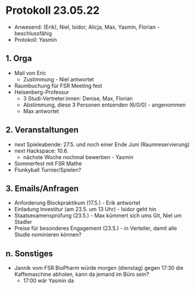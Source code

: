 ---
---

# Protokoll 23.05.22

- Anwesend: (Erik), Niel, Isidor, Alicja, Max, Yasmin, Florian - beschlussfähig
- Protokoll: Yasmin

## 1. Orga

- Mail von Eric
  - Zustimmung - Niel antwortet
- Raumbuchung für FSR Meeting fest
- Heisenberg-Professur
  - 3 Studi-Vertreter:innen: Denise, Max, Florian
  - Abstimmung, diese 3 Personen entsenden (6/0/0) - angenommen
  - Max antwortet

## 2. Veranstaltungen

- next Spieleabende: 27.5. und noch einer Ende Juni (Raumreservierung)
- next Hackspace: 10.6.
  - nächste Woche nochmal bewerben - Yasmin
- Sommerfest mit FSR Mathe
- Flunkyball Turnier/Spielen?

## 3. Emails/Anfragen

- Anforderung Blockpraktikum (17.5.) - Erik antwortet
- Einladung Investitur (am 23.5. um 13 Uhr) - Isidor geht hin
- Staatsexamensprüfung (23.5.) - Max kümmert sich ums Git, Niel um Stadler
- Preise für besonderes Engagement (23.5.) - in Verteiler, damit alle Studie nominieren können?

## n. Sonstiges

- Jannik vom FSR BioPharm würde morgen (dienstag) gegen 17:30 die Kaffemaschine abholen, kann da jemand im Büro sein?
  - 17:00 wär Yasmin da
